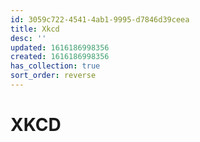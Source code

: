 ```yaml
---
id: 3059c722-4541-4ab1-9995-d7846d39ceea
title: Xkcd
desc: ''
updated: 1616186998356
created: 1616186998356
has_collection: true
sort_order: reverse
---
```


# XKCD
